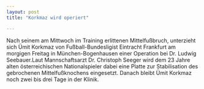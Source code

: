 ```yaml
---
layout: post
title: "Korkmaz wird operiert"

---
```


Nach seinem am Mittwoch im Training erlittenen Mittelfußbruch, unterzieht sich Ümit Korkmaz von Fußball-Bundesligist Eintracht Frankfurt am morgigen Freitag in München-Bogenhausen einer Operation bei Dr. Ludwig Seebauer.Laut Mannschaftsarzt Dr. Christoph Seeger wird dem 23 Jahre alten österreichischen Nationalspieler dabei eine Platte zur Stabilisation des gebrochenen Mittelfußknochens eingesetzt. Danach bleibt Ümit Korkmaz noch zwei bis drei Tage in der Klinik. 


